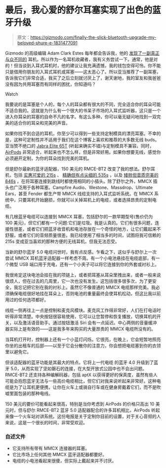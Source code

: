 # 最后，我心爱的舒尔耳塞实现了出色的蓝牙升级

> 原文：<https://gizmodo.com/finally-the-slick-bluetooth-upgrade-my-beloved-shure-e-1831477091>

Gizmodo 的高级编辑 Adam Clark Estes 每年都会告诉我，他的 [发现了一副真正与众不同的](https://gizmodo.com/the-best-wireless-headphones-you-can-buy-right-now-1830336665#_ga=2.238254917.49310993.1546382402-422248777.1525353160) 耳机，所以作为一名耳机收藏者，我有义务尝试一下。通常，他是对的！但当谈到入耳式耳机时，他的建议让我充满遗憾，我的钱包空得可怜。你不能只是借用你朋友的入耳式耳机或耳塞——这太恶心了。所以亚当推荐了一副耳塞，告诉我它们非常合适，我买了之后立刻就讨厌上了，谢天谢地，我的室友和我爸爸没有因为共用耳塞而有同样的困扰，你知道吗？

Watch

我要说的是耳塞是个人的，每个人的耳朵都有很大的不同，完全适合你的耳朵可能不适合我的。这就是为什么有一个很大的书呆子市场的入耳式监听器，这只是一个进入你耳朵的耳塞的自命不凡的名字。有这么多种，你可以毫无疑问地找到一双完美的适合你的耳朵和完美的声音。

如果你找不到合适的耳机，你至少可以得到一些支持定制模具的漂亮耳塞。不幸的是，这种可定制性并不适用于我们在这个博客上喜欢和推荐的大多数无线 buds。亚当赞不绝口的 [Jabra Elite 65T](https://gizmodo.com/im-amazed-by-how-much-i-love-these-earbuds-1827666243) (听起来确实不错)与定制模具不兼容。同时， [AirPods](https://gizmodo.com/the-best-way-to-upgrade-your-cheap-crappy-earbuds-1828219621) 非常适合，听起来也不怎么样，但是非常好用。如果你想要无线，感觉你必须避开定制，为你的耳朵找到完美的耳机。

但是舒尔最新的蓝牙适配器，150 美元的 RMCE-BT2 改变了我的想法。舒尔耳机，包括 [实惠可爱的 215s](http://www.shure.com/americas/products/earphones/se-earphones/se215-sound-isolating-earphones-hear-it-all) 、 [精确但有点尖细的 535s](http://www.shure.com/americas/products/earphones/se-earphones/se535-sound-isolating-earphones-2) ，以及 [矮胖但音质完美的 846s](http://www.shure.com/americas/products/earphones/se-earphones/se846-sound-isolating-earphones-state-of-the-art) ，在将耳塞连接到跳线时都使用相同的小插头。除了舒尔之外，MMCX 插头也广泛用于各种耳塞。Campfire Audio、Westone、Massdrop、Ultimate Ears，甚至 Fender 都生产带 MMCX 线缆支持的入耳式监听系统。在 MMCX 系统中，只要耳机开始磨损，你就可以关掉耳机上的电缆，或者选择昂贵的定制电缆。

有几根蓝牙电缆可以连接到 MMCX 耳塞，包括舒尔的一款早期型号(售价仍为 100 美元)，但它们都有一个问题:它们是垃圾。我是认真的。它们有很多问题，连接性很差，或者它们把蓝牙收音机和电池存放在一个奇怪的地方，让它们戴起来不舒服，或者它们的音频质量很差。我已经使用了相当多的时间，试图将我可信赖的 215s 变成亚当喜欢的那种方便的无线耳机，但我无法忍受。

当新的舒尔蓝牙 5.0 电缆问世时，我有点反感。乍看之下，这似乎与舒尔上一次尝试 MMCX 耳机蓝牙适配器一样考虑不周。有一个小电池悬挂在电缆底部，有一个微型 USB 端口用于充电，还有一个小夹子可以将它连接到你的外套或衬衫上。

我很肯定这块电池会挂在我的项链上，或者把耳塞从耳朵里拽出来，或者一般来说很烦人，但在过去的几周里，它一次也没有发生。这包括很多很多次，为了更安全，我忘记把它别在我的衬衫上。虽然它不像普通的 MMCX 电缆那样完美。我必须确保电缆很好地挂在耳朵上，否则电池的重量最终会使耳机松动，但这比我以前用过的任何选项都好。

线缆一侧再往上一点是控制和麦克风模块。麦克风工作得非常好，人们在打电话时听得非常清楚。中央按钮很容易使用，它可以让您暂停和恢复播放，切换耳机的开关，以及激活语音助手。通过按钮激活 Siri 会有一点延迟。中心两侧的音量缓冲器实际上是有效的——这是我多年来购买的大量昂贵的 MMCX 电缆所没有的。

当耳机打开时，控制器上还有一个小蓝灯闪烁。它很亮，在晚上，它会短暂地照亮你坐的出租车的后部——以至于它会分散你的注意力，你会想把电缆塞到你的衣领里以避免它。

但该适配器的蓝牙功能是其最大的特点。它将上一代电缆 的蓝牙 4.0 升级到了蓝牙 5.0，从而实现了坚如磐石的连接，在大型开放式公园中也不会出问题。RMCE-BT2 还支持各种编解码器，包括 aptX 以获得更好的保真度，虽然有些人可能会抱怨蓝牙无法与一些高价电缆相比，但它们对我来说听起来非常好。这种电缆是为了让耳机更便携，让你在火车上或骑自行车或在健身房戴着它们，而不是吹嘘里面包装的那种电线。

150 美元的要价可能看起来很高，特别是当你考虑到 AirPods 的价格只高出 10 美元时，但与舒尔 RMCE-BT2 蓝牙 5.0 适配器配合的许多耳机相比，AirPods 听起来像一个火车站对讲系统。这份电报是关于定制你目前的设置，对于关心音频的人来说，这是一个很长的时间，非常受欢迎。

### 自述文件

*   它支持所有带有 MMCX 连接器的耳塞。
*   它比市场上任何其他 MMCX 蓝牙适配器都要好。
*   电缆的小电池看起来很傻，但实际上戴起来并不讨厌。